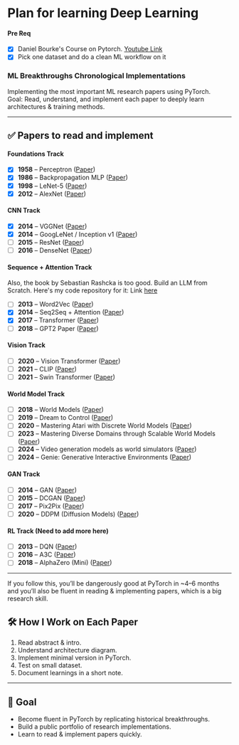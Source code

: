 # Plan for learning Deep Learning

#### Pre Req
- [x] Daniel Bourke's Course on Pytorch. [Youtube Link](https://youtu.be/Z_ikDlimN6A?si=U2Cjn_yjpvfmvFlV)
- [x] Pick one dataset and do a clean ML workflow on it

### ML Breakthroughs Chronological Implementations

Implementing the most important ML research papers using PyTorch.  
Goal: Read, understand, and implement each paper to deeply learn architectures & training methods.

---

## ✅ Papers to read and implement

#### Foundations Track
- [x] **1958** – Perceptron ([Paper](https://en.wikipedia.org/wiki/Perceptron))
- [x] **1986** – Backpropagation MLP ([Paper](https://www.nature.com/articles/323533a0))
- [x] **1998** – LeNet-5 ([Paper](http://yann.lecun.com/exdb/lenet/))
- [x] **2012** – AlexNet ([Paper](https://papers.nips.cc/paper/4824-imagenet-classification-with-deep-convolutional-neural-networks.pdf))

#### CNN Track
- [x] **2014** – VGGNet ([Paper](https://arxiv.org/abs/1409.1556))
- [x] **2014** – GoogLeNet / Inception v1 ([Paper](https://arxiv.org/abs/1409.4842))
- [ ] **2015** – ResNet ([Paper](https://arxiv.org/abs/1512.03385))
- [ ] **2016** – DenseNet ([Paper](https://arxiv.org/abs/1608.06993))

#### Sequence + Attention Track
Also, the book by Sebastian Rashcka is too good. Build an LLM from Scratch. Here's my code repository for it: Link [here](https://github.com/theyashwanthsai/tinyLLM)

- [ ] **2013** – Word2Vec ([Paper](https://arxiv.org/abs/1301.3781))
- [x] **2014** – Seq2Seq + Attention ([Paper](https://arxiv.org/abs/1409.0473))
- [x] **2017** – Transformer ([Paper](https://arxiv.org/abs/1706.03762))
- [ ] **2018** – GPT2 Paper ([Paper](https://arxiv.org/abs/1810.04805))

#### Vision Track
- [ ] **2020** – Vision Transformer ([Paper](https://arxiv.org/abs/2010.11929))
- [ ] **2021** – CLIP ([Paper](https://arxiv.org/abs/2103.00020))
- [ ] **2021** – Swin Transformer ([Paper](https://arxiv.org/abs/2103.14030))

#### World Model Track
- [ ] **2018** – World Models ([Paper](https://arxiv.org/abs/1803.10122))
- [ ] **2019** – Dream to Control ([Paper](https://arxiv.org/abs/1912.01603))
- [ ] **2020** – Mastering Atari with Discrete World Models ([Paper](https://arxiv.org/abs/2010.02193))
- [ ] **2023** – Mastering Diverse Domains through Scalable World Models ([Paper](https://arxiv.org/abs/2301.04104))
- [ ] **2024** – Video generation models as world simulators ([Paper](https://openai.com/research/video-generation-models-as-world-simulators))
- [ ] **2024** – Genie: Generative Interactive Environments ([Paper](https://arxiv.org/abs/2402.15391))

#### GAN Track
- [ ] **2014** – GAN ([Paper](https://arxiv.org/abs/1406.2661))
- [ ] **2015** – DCGAN ([Paper](https://arxiv.org/abs/1511.06434))
- [ ] **2017** – Pix2Pix ([Paper](https://arxiv.org/abs/1611.07004))
- [ ] **2020** – DDPM (Diffusion Models) ([Paper](https://arxiv.org/abs/2006.11239))

#### RL Track (Need to add more here)
- [ ] **2013** – DQN ([Paper](https://arxiv.org/abs/1312.5602))
- [ ] **2016** – A3C ([Paper](https://arxiv.org/abs/1602.01783))
- [ ] **2018** – AlphaZero (Mini) ([Paper](https://arxiv.org/abs/1712.01815))

---
If you follow this, you’ll be dangerously good at PyTorch in ~4–6 months and you’ll also be fluent in reading & implementing papers, which is a big research skill.

## 🛠 How I Work on Each Paper
1. Read abstract & intro.  
2. Understand architecture diagram.  
3. Implement minimal version in PyTorch.  
4. Test on small dataset.  
5. Document learnings in a short note.  

---

## 🎯 Goal
- Become fluent in PyTorch by replicating historical breakthroughs.  
- Build a public portfolio of research implementations.  
- Learn to read & implement papers quickly.




